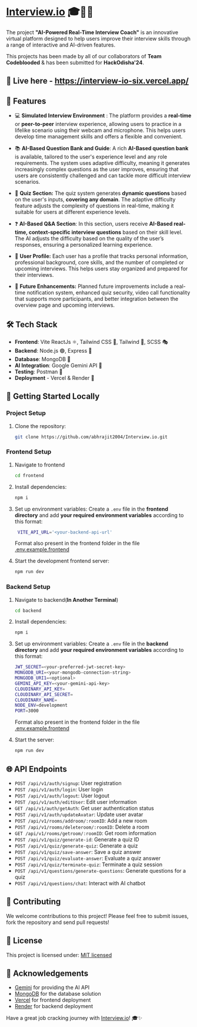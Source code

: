 # [Interview.io](https://interview-io-six.vercel.app/) 🎓🧑‍💻

The project **"AI-Powered Real-Time Interview Coach"** is an innovative virtual platform designed to help users improve their interview skills through a range of interactive and AI-driven features.

This projects has been made by all of our collaborators of **Team Codeblooded** & has been submitted for **HackOdisha'24**.

## 🚀 Live here - https://interview-io-six.vercel.app/

## 🌟 Features

- 💻 **Simulated Interview Environment** : The platform provides a **real-time** or **peer-to-peer** interview experience, allowing users to practice in a lifelike scenario using their webcam and microphone. This helps users develop time management skills and offers a flexible and convenient.

- 📚 **AI-Based Question Bank and Guide**: A rich **AI-Based question bank** is available, tailored to the user's experience level and any role requirements. The system uses adaptive difficulty, meaning it generates increasingly complex questions as the user improves, ensuring that users are consistently challenged and can tackle more difficult interview scenarios.

- 🤔 **Quiz Section:** The quiz system generates **dynamic questions** based on the user's inputs, **covering any domain**. The adaptive difficulty feature adjusts the complexity of questions in real-time, making it suitable for users at different experience levels.

- ❓ **AI-Based Q&A Section**: In this section, users receive **AI-Based real-time, context-specific interview questions** based on their skill level. The AI adjusts the difficulty based on the quality of the user’s responses, ensuring a personalized learning experience.

- 🤵 **User Profile:** Each user has a profile that tracks personal information, professional background, core skills, and the number of completed or upcoming interviews. This helps users stay organized and prepared for their interviews.

- 🚀 **Future Enhancements:** Planned future improvements include a real-time notification system, enhanced quiz security, video call functionality that supports more participants, and better integration between the overview page and upcoming interviews.

## 🛠️ Tech Stack

- **Frontend**: Vite ReactJs ⚛️, Tailwind CSS 🎨, Tailwind 🔄, SCSS 🎭
- **Backend**: Node.js 🟢, Express 🚂
- **Database**: MongoDB 🍃
- **AI Integration**: Google Gemini API 🧠
- **Testing**: Postman 📮
- **Deployment** - Vercel & Render 🚀

## 🚀 Getting Started Locally

### Project Setup

1. Clone the repository:

   ```bash
   git clone https://github.com/abhrajit2004/Interview.io.git
   ```

### Frontend Setup

1. Navigate to frontend

   ```bash
   cd frontend
   ```

2. Install dependencies:

   ```bash
   npm i
   ```

3. Set up environment variables:
   Create a `.env` file in the **frontend directory** and add **your required environment variables** according to this format: 

   ```bash
    VITE_API_URL='<your-backend-api-url'
   ```
    Format also present in the frontend folder in the file [.env.example.frontend](./frontend/.env.example.frontend)
    <br>

4. Start the development frontend server:
   ```bash
   npm run dev
   ```

### Backend Setup

1. Navigate to backend(**In Another Terminal**)

   ```bash
   cd backend
   ```

2. Install dependencies:

   ```bash
   npm i
   ```

3. Set up environment variables:
   Create a `.env` file in the **backend directory** and add **your required environment variables** according to this format: 

   ```bash
   JWT_SECRET=<your-preferred-jwt-secret-key>
   MONGODB_URI=<your-mongodb-connection-string>
   MONGODB_URI1=<optional>
   GEMINI_API_KEY=<your-gemini-api-key>
   CLOUDINARY_API_KEY= 
   CLOUDINARY_API_SECRET=
   CLOUDINARY_NAME=
   NODE_ENV=development
   PORT=3000 
   ```
    Format also present in the frontend folder in the file [.env.example.frontend](./backend/.env.example.backend)
    <br>

4. Start the server:
   ```bash
   npm run dev
   ```

## 🌐 API Endpoints

- `POST /api/v1/auth/signup`: User registration
- `POST /api/v1/auth/login`: User login
- `POST /api/v1/auth/logout`: User logout
- `POST /api/v1/auth/editUser`: Edit user information
- `GET /api/v1/auth/getAuth`: Get user authentication status
- `POST /api/v1/auth/updateAvatar`: Update user avatar
- `POST /api/v1/rooms/addroom/:roomID`: Add a new room
- `POST /api/v1/rooms/deleteroom/:roomID`: Delete a room
- `GET /api/v1/rooms/getroom/:roomID`: Get room information
- `POST /api/v1/quiz/generate-id`: Generate a quiz ID
- `POST /api/v1/quiz/generate-quiz`: Generate a quiz
- `POST /api/v1/quiz/save-answer`: Save a quiz answer
- `POST /api/v1/quiz/evaluate-answer`: Evaluate a quiz answer
- `POST /api/v1/quiz/terminate-quiz`: Terminate a quiz session
- `POST /api/v1/questions/generate-questions`: Generate questions for a quiz
- `POST /api/v1/questions/chat`: Interact with AI chatbot


## 🤝 Contributing

We welcome contributions to this project! Please feel free to submit issues, fork the repository and send pull requests!

## 📄 License

This project is licensed under: [MIT licensed](./LICENSE)

## 🙏 Acknowledgements

- [Gemini](https://cohere.ai/) for providing the AI API
- [MongoDB](https://www.mongodb.com/) for the database solution
- [Vercel](https://vercel.com/) for frontend deployment
- [Render](https://render.com/) for backend deployment

Have a great job cracking journey with [Interview.io](https://interview-io-six.vercel.app/)! 🎓✨
